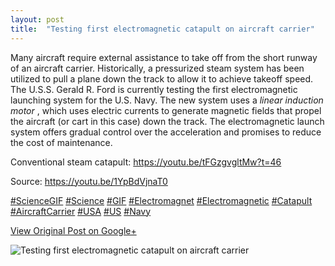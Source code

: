 ```yaml
---
layout: post
title:  "Testing first electromagnetic catapult on aircraft carrier"
---
```


Many aircraft require external assistance to take off from the short runway of
an aircraft carrier. Historically, a pressurized steam system has been
utilized to pull a plane down the track to allow it to achieve takeoff speed.
The U.S.S. Gerald R. Ford is currently testing the first electromagnetic
launching system for the U.S. Navy. The new system uses a _linear induction
motor_ , which uses electric currents to generate magnetic fields that propel
the aircraft (or cart in this case) down the track. The electromagnetic launch
system offers gradual control over the acceleration and promises to reduce the
cost of maintenance.  
  
Conventional steam catapult: <https://youtu.be/tFGzgvgltMw?t=46>  
  
Source: <https://youtu.be/1YpBdVjnaT0>  
  
[#ScienceGIF](https://plus.google.com/s/%23ScienceGIF/posts)
[#Science](https://plus.google.com/s/%23Science/posts)
[#GIF](https://plus.google.com/s/%23GIF/posts)
[#Electromagnet](https://plus.google.com/s/%23Electromagnet/posts)
[#Electromagnetic](https://plus.google.com/s/%23Electromagnetic/posts)
[#Catapult](https://plus.google.com/s/%23Catapult/posts)
[#AircraftCarrier](https://plus.google.com/s/%23AircraftCarrier/posts)
[#USA](https://plus.google.com/s/%23USA/posts)
[#US](https://plus.google.com/s/%23US/posts)
[#Navy](https://plus.google.com/s/%23Navy/posts)

[View Original Post on Google+](https://plus.google.com/+ColinSullender/posts/UqQzCWGzRzn)

![Testing first electromagnetic catapult on aircraft carrier](/assets/img/2015-09-09-Testing-first-electromagnetic-catapult-on-aircraft-carrier.gif)
